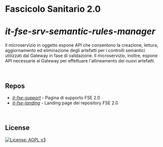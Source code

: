 
# Fascicolo Sanitario 2.0

# _it-fse-srv-semantic-rules-manager_

Il microservizio in oggetto espone API che consentono la creazione, lettura, aggiornamento ed eliminazione degli artefatti per i controlli semantici utilizzati dal Gateway in fase di validazione. Il microservizio, inoltre, espone API necessarie al Gateway per effettuare l'allineamento dei nuovi artefatti.

<br/>

## Repos
- [*it-fse-support*](https://github.com/ministero-salute/it-fse-support) - Pagina di supporto FSE 2.0
- [*it-fse-landing*](https://github.com/ministero-salute/it-fse-landing) - Landing page dei repository FSE 2.0

<br/>

## License

[![License: AGPL v3](https://img.shields.io/badge/License-AGPL_v3-blue.svg)](https://www.gnu.org/licenses/agpl-3.0)
